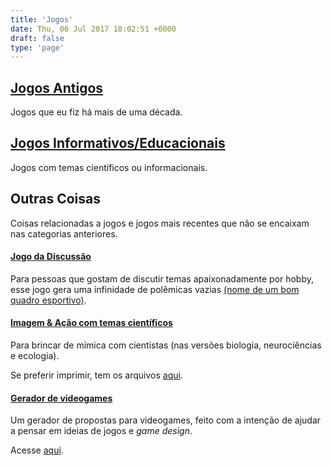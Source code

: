 ```yaml
---
title: 'Jogos'
date: Thu, 06 Jul 2017 18:02:51 +0000
draft: false
type: 'page'
---
```


## [Jogos Antigos](/jogos-antigos)

Jogos que eu fiz há mais de uma década.

## [Jogos Informativos/Educacionais](/jogos-informativos)

Jogos com temas científicos ou informacionais.

## Outras Coisas

Coisas relacionadas a jogos e jogos mais recentes que não se encaixam nas categorias anteriores.

#### [Jogo da Discussão](/app/jogo-discussao)

Para pessoas que gostam de discutir temas apaixonadamente por hobby, esse jogo gera uma infinidade de polêmicas vazias [(nome de um bom quadro esportivo)](https://www.youtube.com/playlist?list=PL-e7oyEds72_1Q4DXnARDspsQ10EyaXjn).

#### [Imagem & Ação com temas científicos](/app/imagem-acao-ciencia) 

Para brincar de mímica com cientistas (nas versões biologia, neurociências e ecologia).

Se preferir imprimir, tem os arquivos [aqui](https://www.dropbox.com/scl/fo/7ymtsg4csusij2xyq01mf/AIzz1egpz3YgaBxbbFxNl8M?rlkey=aacwm29o6s5hayc5lqip8lh5f&dl=0).

#### [Gerador de videogames](/app/gerador-videogames)

Um gerador de propostas para videogames, feito com a intenção de ajudar a pensar em ideias de jogos e *game design*.

Acesse [aqui](/app/gerador-videogames).